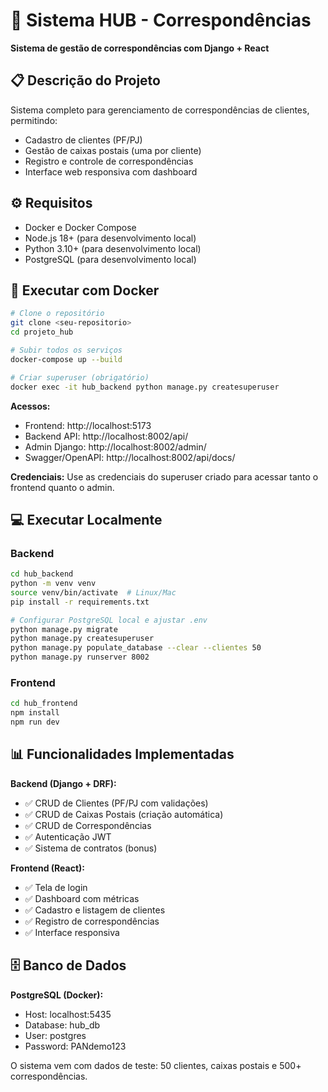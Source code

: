 # 📮 Sistema HUB - Correspondências

**Sistema de gestão de correspondências com Django + React**

## 📋 Descrição do Projeto

Sistema completo para gerenciamento de correspondências de clientes, permitindo:
- Cadastro de clientes (PF/PJ)
- Gestão de caixas postais (uma por cliente)
- Registro e controle de correspondências
- Interface web responsiva com dashboard

## ⚙️ Requisitos

- Docker e Docker Compose
- Node.js 18+ (para desenvolvimento local)
- Python 3.10+ (para desenvolvimento local)
- PostgreSQL (para desenvolvimento local)

## 🚀 Executar com Docker

```bash
# Clone o repositório
git clone <seu-repositorio>
cd projeto_hub

# Subir todos os serviços
docker-compose up --build

# Criar superuser (obrigatório)
docker exec -it hub_backend python manage.py createsuperuser
```

**Acessos:**
- Frontend: http://localhost:5173
- Backend API: http://localhost:8002/api/
- Admin Django: http://localhost:8002/admin/
- Swagger/OpenAPI: http://localhost:8002/api/docs/

**Credenciais:** Use as credenciais do superuser criado para acessar tanto o frontend quanto o admin.

## 💻 Executar Localmente

### Backend
```bash
cd hub_backend
python -m venv venv
source venv/bin/activate  # Linux/Mac
pip install -r requirements.txt

# Configurar PostgreSQL local e ajustar .env
python manage.py migrate
python manage.py createsuperuser
python manage.py populate_database --clear --clientes 50
python manage.py runserver 8002
```

### Frontend
```bash
cd hub_frontend
npm install
npm run dev
```

## 📊 Funcionalidades Implementadas

**Backend (Django + DRF):**
- ✅ CRUD de Clientes (PF/PJ com validações)
- ✅ CRUD de Caixas Postais (criação automática)
- ✅ CRUD de Correspondências
- ✅ Autenticação JWT
- ✅ Sistema de contratos (bonus)

**Frontend (React):**
- ✅ Tela de login
- ✅ Dashboard com métricas
- ✅ Cadastro e listagem de clientes
- ✅ Registro de correspondências
- ✅ Interface responsiva

## 🗄️ Banco de Dados

**PostgreSQL (Docker):**
- Host: localhost:5435
- Database: hub_db
- User: postgres
- Password: PANdemo123

O sistema vem com dados de teste: 50 clientes, caixas postais e 500+ correspondências.